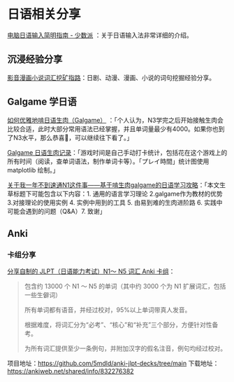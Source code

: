 # 日语相关分享

[电脑日语输入简明指南 - 少数派](https://sspai.com/post/92346) ：关于日语输入法非常详细的介绍。

## 沉浸经验分享

[影音漫画小说词汇挖矿指路](oshibuki-video-audio-manga-novel-mining-guide.md)：日剧、动漫、漫画、小说的词句挖掘经验分享。

## Galgame 学日语

[如何优雅地啃日语生肉（Galgame）](https://oscarcx.com/japanese/jp-galgame-setup.html) ：「个人认为，N3学完之后开始接触生肉会比较合适，此时大部分常用语法已经掌握，并且单词量最少有4000。如果你也到了N3水平，那么恭喜🎉，可以继续往下看了。」

[Galgame 日语生肉记录](https://oscarcx.com/japanese/jp-galgame-milestone.html)：「游戏时间是自己手动打卡统计，包括花在这个游戏上的所有时间（阅读，查单词语法，制作单词卡等）。「プレイ時間」统计图使用 matplotlib 绘制。」

[关于我一年不到速通N1这件事——基于啃生肉galgame的日语学习攻略](https://galgame.dev/topic/639/%E5%85%B3%E4%BA%8E%E6%88%91%E4%B8%80%E5%B9%B4%E4%B8%8D%E5%88%B0%E9%80%9F%E9%80%9An1%E8%BF%99%E4%BB%B6%E4%BA%8B-%E5%9F%BA%E4%BA%8E%E5%95%83%E7%94%9F%E8%82%89galgame%E7%9A%84%E6%97%A5%E8%AF%AD%E5%AD%A6%E4%B9%A0%E6%94%BB%E7%95%A5)：「本文生草标题下可能包含以下内容：1.  通用的语言学习理论 2.galgame作为教材的优势 3.对接理论的使用实例 4. 实例中用到的工具 5. 由易到难的生肉进阶路 6. 实践中可能会遇到的问题（Q&A）7. 致谢」

## Anki

### 卡组分享

[分享自制的 JLPT（日语能力考试）N1～ N5 词汇 Anki 卡组](https://v2ex.com/t/1015472)：

> 包含约 13000 个 N1 ～ N5 的单词（其中约 3000 个为 N1 扩展词汇，包括一些生僻词）
> 
> 所有单词都有语音，并经过校对，95%以上单词带真人发音。
>
> 根据难度，将词汇分为“必考”、“核心”和“补充”三个部分，方便针对性备考。
>
> 为所有词汇提供至少一条例句，并附加汉字的假名注音，例句均经过校对。
> 

项目地址：<https://github.com/5mdld/anki-jlpt-decks/tree/main> 下载地址：<https://ankiweb.net/shared/info/832276382>

